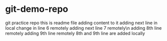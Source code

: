 # git-demo-repo
git practice repo
this is readme file
adding content to it
adding next line in local
change in line 6 remotely
adding next line 7 remotely\n
adding 8th line remotely
adding 9th line remotely
8th and 9th line are added locally 
